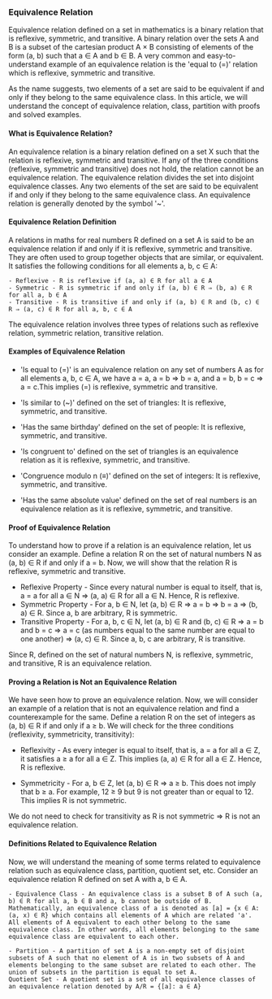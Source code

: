 ### Equivalence Relation

Equivalence relation defined on a set in mathematics is a binary relation that is reflexive, symmetric, and transitive. A binary relation over the sets A and B is a subset of the cartesian product A × B consisting of elements of the form (a, b) such that a ∈ A and b ∈ B. A very common and easy-to-understand example of an equivalence relation is the 'equal to (=)' relation which is reflexive, symmetric and transitive.

As the name suggests, two elements of a set are said to be equivalent if and only if they belong to the same equivalence class. In this article, we will understand the concept of equivalence relation, class, partition with proofs and solved examples.

#### What is Equivalence Relation?

An equivalence relation is a binary relation defined on a set X such that the relation is reflexive, symmetric and transitive. If any of the three conditions (reflexive, symmetric and transitive) does not hold, the relation cannot be an equivalence relation. The equivalence relation divides the set into disjoint equivalence classes. Any two elements of the set are said to be equivalent if and only if they belong to the same equivalence class. An equivalence relation is generally denoted by the symbol '~'.

#### Equivalence Relation Definition

A relations in maths for real numbers R defined on a set A is said to be an equivalence relation if and only if it is reflexive, symmetric and transitive. They are often used to group together objects that are similar, or equivalent. It satisfies the following conditions for all elements a, b, c ∈ A:

    - Reflexive - R is reflexive if (a, a) ∈ R for all a ∈ A
    - Symmetric - R is symmetric if and only if (a, b) ∈ R ⇒ (b, a) ∈ R for all a, b ∈ A
    - Transitive - R is transitive if and only if (a, b) ∈ R and (b, c) ∈ R ⇒ (a, c) ∈ R for all a, b, c ∈ A

The equivalence relation involves three types of relations such as reflexive relation, symmetric relation, transitive relation.

#### Examples of Equivalence Relation

- 'Is equal to (=)' is an equivalence relation on any set of numbers A as for all elements  a, b, c ∈ A,
     we have a = a, a = b ⇒ b = a, and a = b, b = c ⇒ a = c.This implies (=) is reflexive, symmetric and transitive.

- 'Is similar to (~)' defined on the set of triangles: It is reflexive, symmetric, and transitive.
- 'Has the same birthday' defined on the set of people: It is reflexive, symmetric, and transitive.
- 'Is congruent to' defined on the set of triangles is an equivalence relation as it is reflexive, symmetric, and transitive.
- 'Congruence modulo n (≡)' defined on the set of integers: It is reflexive, symmetric, and transitive.
- 'Has the same absolute value' defined on the set of real numbers is an equivalence relation as it is reflexive, symmetric, and transitive.

#### Proof of Equivalence Relation

To understand how to prove if a relation is an equivalence relation, let us consider an example. Define a relation R on the set of natural numbers N as (a, b) ∈ R if and only if a = b. Now, we will show that the relation R is reflexive, symmetric and transitive.

- Reflexive Property - Since every natural number is equal to itself, that is, a = a for all a ∈ N ⇒ (a, a) ∈ R for all a ∈ N. Hence, R is reflexive.
- Symmetric Property - For a, b ∈ N, let (a, b) ∈ R ⇒ a = b ⇒ b = a ⇒ (b, a) ∈ R. Since a, b are arbitrary, R is symmetric.
- Transitive Property - For a, b, c ∈ N, let (a, b) ∈ R and (b, c) ∈ R ⇒ a = b and b = c ⇒ a = c (as numbers equal to the same number are equal to one another) ⇒ (a, c) ∈ R. Since a, b, c are arbitrary, R is transitive.

Since R, defined on the set of natural numbers N, is reflexive, symmetric, and transitive, R is an equivalence relation.

#### Proving a Relation is Not an Equivalence Relation

We have seen how to prove an equivalence relation. Now, we will consider an example of a relation that is not an equivalence relation and find a counterexample for the same. Define a relation R on the set of integers as (a, b) ∈ R if and only if a ≥ b. We will check for the three conditions (reflexivity, symmetricity, transitivity):

- Reflexivity - As every integer is equal to itself, that is, a = a for all a ∈ Z, it satisfies a ≥ a for all a ∈ Z. This implies (a, a) ∈ R for all a ∈ Z. Hence, R is reflexive.

- Symmetricity - For a, b ∈ Z, let (a, b) ∈ R ⇒ a ≥ b. This does not imply that b ≥ a. For example, 12 ≥ 9 but 9 is not greater than or equal to 12. This implies R is not symmetric.

We do not need to check for transitivity as R is not symmetric ⇒ R is not an equivalence relation.

#### Definitions Related to Equivalence Relation

Now, we will understand the meaning of some terms related to equivalence relation such as equivalence class, partition, quotient set, etc. Consider an equivalence relation R defined on set A with a, b ∈ A.

    - Equivalence Class - An equivalence class is a subset B of A such (a, b) ∈ R for all a, b ∈ B and a, b cannot be outside of B. Mathematically, an equivalence class of a is denoted as [a] = {x ∈ A: (a, x) ∈ R} which contains all elements of A which are related 'a'. All elements of A equivalent to each other belong to the same equivalence class. In other words, all elements belonging to the same equivalence class are equivalent to each other.

    - Partition - A partition of set A is a non-empty set of disjoint subsets of A such that no element of A is in two subsets of A and elements belonging to the same subset are related to each other. The union of subsets in the partition is equal to set A.
    Quotient Set - A quotient set is a set of all equivalence classes of an equivalence relation denoted by A/R = {[a]: a ∈ A}
